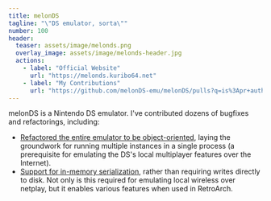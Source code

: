 ```yaml
---
title: melonDS
tagline: "\"DS emulator, sorta\""
number: 100
header:
  teaser: assets/image/melonds.png
  overlay_image: assets/image/melonds-header.jpg
  actions:
    - label: "Official Website"
      url: "https://melonds.kuribo64.net"
    - label: "My Contributions"
      url: "https://github.com/melonDS-emu/melonDS/pulls?q=is%3Apr+author%3AJesseTG+"
---
```


melonDS is a Nintendo DS emulator.
I've contributed dozens of bugfixes and refactorings, including:

- [Refactored the entire emulator to be object-oriented](https://github.com/melonDS-emu/melonDS/pull/1893),
  laying the groundwork for running multiple instances in a single process
  (a prerequisite for emulating the DS's local multiplayer features over the Internet).
- [Support for in-memory serialization](https://github.com/melonDS-emu/melonDS/pull/1693),
  rather than requiring writes directly to disk.
  Not only is this required for emulating local wireless over netplay,
  but it enables various features when used in RetroArch.